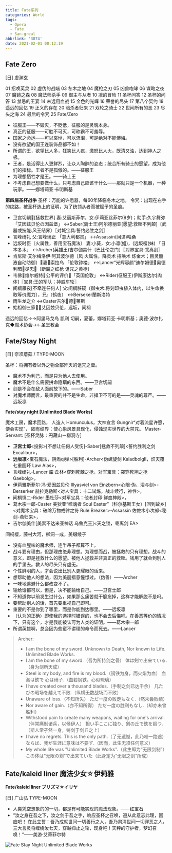 ```yaml
---
title: Fate系列
categories: World
tags:
  - Opera
  - Fate
  - San-greal
abbrlink: '3874'
date: 2021-02-01 00:12:19
---
```


## Fate Zero 

[日] 虚渊玄

01 招唤英灵 02 虚伪的战端 03 冬木之地 04 魔枪之刃 05 凶兽咆哮
06 谋略之夜 07 魔镜之森 08 魔法师杀手 09 御主与从者 10 凛的冒险
11 圣杯问答 12 圣杯的问答 13 禁忌的王宴 14 未远用血战 15 金色的光辉
16 荣誉的尽头 17 第八个契约 18 遥远的回忆 19 正义的存在 20 暗杀者归来
21 双轮之骑士 22 世间所有的恶 23 尽头之海 24 最后的令咒 25 Fate/Zero

- 征服王——不毁灭，不贬低，征服的是灵魂本身。
- 真正的征服——可胜不可灭，可称霸不可羞辱。
- 国家之命运——可以哀悼，可以流泪，可是绝对不能懊悔。
- 没有欲望的国王连装饰品都不如！
- 所谓的王，欲望比人多，狂笑比人疯，激怒比人火，既清又浊，达到神人之极。
- 王者，是活得比人更鲜烈，让众人陶醉的姿态；统合所有骑士的愿望，成为他们的指标。王者不是孤傲的。——征服王
- 为理想牺牲才是王。——骑士王
- 不考虑自己想要做什么，只考虑自己应该干什么——那就只是一个机器，一种玩家。——娜塔莉亚·卡明斯基

**第四届圣杯战争**
圣杯：万能的许愿器，每60年降临冬木之地。
令咒：出现在右手的纹路，被圣杯选上的证明，为了统领从者而被赋予的圣痕。

- 卫宫切嗣[拯救世界] 妻:艾丽斯菲尔，女:伊莉亚丝菲尔(8岁)；助手:久宇舞弥 「艾因兹贝伦の因兹堡」
  ↔Saber(骑士王)阿尔德丽亚[愿望:救赎不列颠]〔武器或技能:风王结界〕〖对城宝具:誓约必胜之剑〗
- 言峰绮礼 父:言峰璃正 「意大利都灵」
  ↔Assassin(间谍)哈桑
- 远坂时臣〔火属性，善用宝石魔法〕 妻:小葵，女:小凛(姐)，(远坂樱(妹) 「日本冬木」
  ↔Archer(英雄王)吉尔伽美什〔巴比伦之门〕〖对界宝具:乖离剑〗
- 肯尼斯·艾尔梅洛伊·阿其波尔德〔风 火属性，降灵术 招唤术 炼金术；目灵髓液自动防御〕妻索拉乌 「伦敦钟楼」
  ↔Lancer“光辉容颜”迪尔姆德奥德利暗尽忠〔断魔之红枪 诅咒之黄枪〕
- 韦佛维尔威特公平的评价「英国伦敦」
  ↔Rider(征服王)伊斯康达尔[肉体]〖宝具:王的军队；神威车轮〗
- 间榈雁夜[不牵连任何人] 父:间榈脏砚〔御虫术:将刻印虫植入体内，以生命换取等价魔力〕，兄:（鹤夜）
  ↔Berseker蘭斯洛特
- 雨生龙之介
  ↔Caster吉尔德莱斯
- 始祖御三家：艾因兹贝伦，远坂，间榈

遥远的回忆→→阿里马戈岛 凯利 切嗣，夏蕾，娜塔莉亚·卡明斯基；奥德·波尔扎克◆魔术协会→←圣堂教会

## Fate/Stay Night 

[日] 奈须蘑菇 / TYPE-MOON

圣杯：将拥有者以外之物全部歼灭的诅咒之壶。

- 魔术不为利己，而是只为他人去使用。
- 魔术不是什么需要拼命隐瞒的东西。——卫宫切嗣
- 剑是不会在敌人面前放下的。——Saber
- 对魔术师而言，最重要的并不是生命，非捍卫不可的是——灵魂的尊严。——远坂凛

**Fate/stay night [Unlimited Blade Works]**

魔术工房，魔术回路，
人造人 Homunculus，大神宣言 Gungnir“对着流星许愿，便会实现”，
固有结界：使心象风景具现化，侵蚀现实世界的大禁咒。
Master-Servant: [圣杯灵脉：円藏山－柳洞寺]

- **卫宫士郎**<投影>[不想让任何人受伤]-Saber[拯救不列颠]<誓约胜利之剑 Excalibur>，
- **远坂凛**<宝石魔法，阴炁qì弹>[胜利]-Archer<伪螺旋剑 KaladbolgⅡ，炽天覆七重圆环 Law Aias>，
- 言峰绮礼-Lancer 库·丘林<穿刺死棘之抢，对军宝具：突穿死翔之抢 Gaebolg>，
- 伊莉雅斯菲尔·冯·爱因兹贝伦 Illyasviel von Einzbern<心眼·伪，泪与剑>-Berserker 赫拉克勒斯<对人宝具：十二试炼，战斗续行，神性>，
- 间桐慎二-Rider 墨杜莎<对军宝具：他者封印·鲜血神殿>，
- 葛木宗一郎-Caster 美狄亚“噬魂者 Soul Easter”（科尔基斯王女）[回到故乡]<对魔术宝具：破除万物戒律之符 Rule Breaker>-Assassin 佐佐木小次郎<秘剑-燕归来>，
- 吉尔伽美什[美索不达米亚神话 乌鲁克王]<天之锁，乖离剑 EA>

间桐樱，藤村大河，柳洞一成，美缀绫子

- 没有血腥味的魔术师，连半吊子都算不上。
- 战斗要有理由，但那理由绝非理想。为理想而战，被拯救的只有理想。战斗的意义，即是拯救什么的愿望。被他人拯救并非真正的救赎。钱用了就会到别人的手里去。救人的尽头只有虚无。
- 个性鲜明的人，才会说出比别人更耀眼的话来。
- 想帮助他人的想法，因为美丽措意憧憬过。（伪善）——Archer
- 一味地逃避什么都改变不了。
- 输给谁都可以，但是，决不能输给自己。——卫宫士郎
- 不知道你以前发生过什么，如果那么痛苦就干脆忘掉，这样才能解脱不是吗。
- 要帮助别人的话，首先要重视自己即可。
- 重要的不是你到了哪里，而是你能到达哪里。——远坂凛
- （认为的正确）即使我的选择时错误的，也不会去后悔吧。在善恶等价的情况下，只有这个，才是我能被认可为人类的证明。——葛木宗一郎
- 所谓英雄啊，总会因为些蛮不讲理的命令而死去。——Lancer

> Archer: 
> - I am the bone of my sword. Unknown to Death, Nor known to Life. Unlimited Blade Works.
> - I am the bone of my sword.（吾为所持剑之骨）
>   体は剣で出来ている.（身为剑所天成）
> - Steel is my body, and fire is my blood.（钢铁为身，而火焰为血）
>   血潮は鉄で 心は硝子.（血若钢铁，心似琉璃）
> - I have created over a thousand blades.（手制之剑已达千余）
>   几たびの戦场を越えて不败.（纵横无数战场而不败）
> - Unaware of loss.（不知所失）
>   ただ一度の败走もなく.（然未尝败绩）
> - Nor aware of gain.（亦不知所得）
>   ただ一度の胜利もなし.（却亦未曾胜利）
> - Withstood pain to create many weapons, waiting for one's arrival.（伴常痛制诸兵，以候伊人）
>   担い手ここに独り、剣の丘で鉄を锻つ.（斯人常孑然一身，铸剑于剑丘之上）
> - I have no regrets. This is the only path.（了无遗憾，此乃唯一路途）
>   ならば、我が生涯に意味は不要ず.（因而，此生无须任何意义）
> - My whole life was "Unlimited Blade Works".（此生即为“无限剑制”）
>   この体は”无限の剣”で出来ていた（此身定为“无限之剑”所成）

## Fate/kaleid liner 魔法少女☆伊莉雅

**Fate/kaleid liner プリズマ☆イリヤ**

[日] 广山弘 TYPE-MOON

- 人类凭空想象的的一切，都是有可能实现的魔法现象。——红宝石
- “汝之身在吾之下，汝之剑于吾之手，响应圣杯之召唤，遵从此意志此理，回应吧！
  在此立誓：吾乃成就世间一切善行之人，吾乃肃清世间一切罪恶之人，
  三大言灵将缠绕汝七天，穿越抑止之轮，现身吧！天秤的守护者，梦幻召唤！”——美游·艾蒂菲尔特

![Fate Stay Night Unlimited Blade Works](https://cdn.jsdelivr.net/gh/sstian/images/blogimg/fate_stay_night_unlimited_blade_works.jpg)
